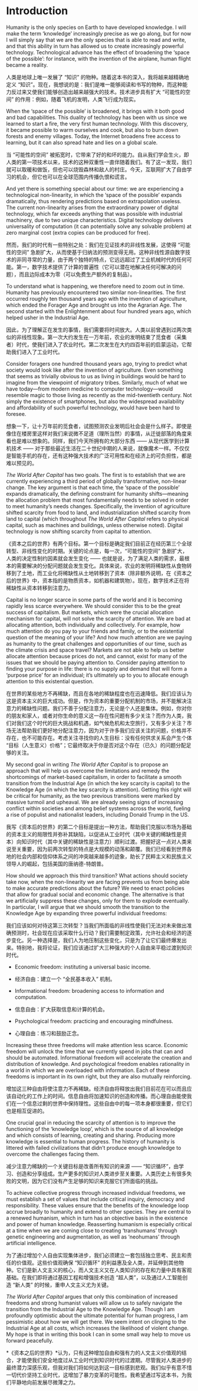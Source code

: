 # Introduction

Humanity is the only species on Earth to have developed knowledge. I will make the term ‘knowledge’ increasingly precise as we go along, but for now I will simply say that we are the only species that is able to read and write, and that this ability in turn has allowed us to create increasingly powerful technology. Technological advance has the effect of broadening the ‘space of the possible’: for instance, with the invention of the airplane, human flight became a reality. 

人类是地球上唯一发展了 “知识” 的物种。随着这本书的深入，我将越来越精确地定义 “知识”。现在，我想说的是：我们是唯一能够阅读和书写的物种，而这种能力反过来又使我们能够创造出越来越强大的技术。技术进步具有扩大 “可能性的空间” 的作用：例如，随着飞机的发明，人类飞行成为现实。

When the ‘space of the possible’ is broadened, it brings with it both good and bad capabilities. This duality of technology has been with us since we learned to start a fire, the very first human technology. With this discovery, it became possible to warm ourselves and cook, but also to burn down forests and enemy villages. Today, the Internet broadens free access to learning, but it can also spread hate and lies on a global scale.

当 “可能性的空间” 被拓宽时，它带来了好的和坏的能力。自从我们学会生火，即人类的第一项技术以来，技术的这种双重性一直伴随着我们。有了这一发现，我们就可以取暖和做饭，但也可以烧毁森林和敌人的村庄。今天，互联网扩大了自由学习的机会，但它也可以在全球范围内传播仇恨和谎言。

And yet there is something special about our time: we are experiencing a technological non-linearity, in which the ‘space of the possible’ expands dramatically, thus rendering predictions based on extrapolation useless. The current non-linearity arises from the extraordinary power of digital technology, which far exceeds anything that was possible with industrial machinery, due to two unique characteristics. Digital technology delivers universality of computation (it can potentially solve any solvable problem) at zero marginal cost (extra copies can be produced for free).

然而，我们的时代有一些特别之处：我们在见证技术的非线性发展，这使得 “可能性的空间” 急剧扩大，从而使基于归纳法的预测变得无用。这种非线性源自数字技术的非同寻常的力量，由于两个独特的特点，它远远超过了工业机械时代的任何可能。第一，数字技术提供了计算的普遍性（它可以潜在地解决任何可解决的问题），而且边际成本为零（可以免费生产额外的复制品）。


To understand what is happening, we therefore need to zoom out in time. Humanity has previously encountered two similar non-linearities. The first occurred roughly ten thousand years ago with the invention of agriculture, which ended the Forager Age and brought us into the Agrarian Age. The second started with the Enlightenment about four hundred years ago, which helped usher in the Industrial Age. 

因此，为了理解正在发生的事情，我们需要将时间放大。人类以前曾遇到过两次类似的非线性现象。第一次大约发生在一万年前，农业的发明结束了觅食者（采集者）时代，使我们进入了农业时代。第二次发生在大约四百年前的启蒙运动，它帮助我们进入了工业时代。


Consider foragers one hundred thousand years ago, trying to predict what society would look like after the invention of agriculture. Even something that seems as trivially obvious to us as living in buildings would be hard to imagine from the viewpoint of migratory tribes. Similarly, much of what we have today—from modern medicine to computer technology—would resemble magic to those living as recently as the mid-twentieth century. Not simply the existence of smartphones, but also the widespread availability and affordability of such powerful technology, would have been hard to foresee. 

想象一下，让十万年前的觅食者，试图预测农业发明后社会会是什么样子。即使是像住在楼房里这样对我们来说微不足道（理所当然）的事情，从迁徙部落的角度来看也是难以想象的。同样，我们今天所拥有的大部分东西 —— 从现代医学到计算机技术 —— 对于那些最近生活在二十世纪中期的人来说，就像魔术一样。不仅仅是智能手机的存在，还有这种强大技术的广泛可用性和在经济上的可负担性，都是难以预见的。


*The World After Capital* has two goals. The first is to establish that we are currently experiencing a third period of globally transformative, non-linear change. The key argument is that each time, the ‘space of the possible’ expands dramatically, the defining constraint for humanity shifts—meaning the allocation problem that most fundamentally needs to be solved in order to meet humanity’s needs changes. Specifically, the invention of agriculture shifted scarcity from food to land, and industrialization shifted scarcity from land to capital (which throughout *The World After Capital* refers to physical capital, such as machines and buildings, unless otherwise noted). Digital technology is now shifting scarcity from capital to attention. 

《资本之后的世界》有两个目标。第一个目标是确定我们目前正在经历第三个全球转型、非线性变化的时期。关键的论点是，每一次，“可能性的空间” 急剧扩大，人类的决定性制约因素就会发生变化 —— 也就是说，为了满足人类的需求，最根本的需要解决的分配问题就会发生变化。具体来说，农业的发明将稀缺性从食物转移到了土地，而工业化将稀缺性从土地转移到了资本（除非额外说明，在《资本之后的世界》中，资本指的是物质资本，如机器和建筑物）。现在，数字技术正在将稀缺性从资本转移到注意力。


Capital is no longer scarce in some parts of the world and it is becoming rapidly less scarce everywhere. We should consider this to be the great success of capitalism. But markets, which were the crucial allocation mechanism for capital, will not solve the scarcity of attention. We are bad at allocating attention, both individually and collectively. For example, how much attention do you pay to your friends and family, or to the existential question of the meaning of your life? And how much attention are we paying as humanity to the great challenges and opportunities of our time, such as the climate crisis and space travel? Markets are not able to help us better allocate attention because prices do not, and cannot, exist for many of the issues that we should be paying attention to. Consider paying attention to finding your purpose in life: there is no supply and demand that will form a ‘purpose price’ for an individual; it’s ultimately up to you to allocate enough attention to this existential question. 

在世界的某些地方不再稀缺，而且在各地的稀缺程度也在迅速降低。我们应该认为这是资本主义的巨大成功。但是，作为资本的重要分配机制的市场，并不能解决注意力的稀缺性问题。我们不善于分配注意力，无论是个人还是集体。例如，你对你的朋友和家人，或者对你生命的意义这一存在性问题有多少关注？而作为人类，我们对我们这个时代的巨大挑战和机遇，如气候危机和太空旅行，又有多少关注？市场无法帮助我们更好地分配注意力，因为对于许多我们应该关注的问题，价格并不存在，也不可能存在。考虑关注寻找你的人生目标：没有任何供求关系会产生个体 “目标（人生意义）价格”；它最终取决于你是否对这个存在（已久）的问题分配足够的关注。


My second goal in writing *The World After Capital* is to propose an approach that will help us overcome the limitations and remedy the shortcomings of market-based capitalism, in order to facilitate a smooth transition from the Industrial Age (in which the key scarcity is capital) to the Knowledge Age (in which the key scarcity is attention). Getting this right will be critical for humanity, as the two previous transitions were marked by massive turmoil and upheaval. We are already seeing signs of increasing conflict within societies and among belief systems across the world, fueling a rise of populist and nationalist leaders, including Donald Trump in the US.

我写《资本后的世界》的第二个目标是提出一种方法，帮助我们克服以市场为基础的资本主义的局限性并弥补其缺陷，以促进从工业时代（其中关键的稀缺性是资本）向知识时代（其中关键的稀缺性是注意力）顺利过渡。把握好这一点对人类来说至关重要，因为前两次转型的特点是大规模的动荡和颠覆。我们已经看到世界各地的社会内部和信仰体系之间的冲突越来越多的迹象，助长了民粹主义和民族主义领导人的崛起，包括美国的唐纳德-特朗普。


How should we approach this third transition? What actions should society take now, when the non-linearity we are facing prevents us from being able to make accurate predictions about the future? We need to enact policies that allow for gradual social and economic change. The alternative is that we artificially suppress these changes, only for them to explode eventually. In particular, I will argue that we should smooth the transition to the Knowledge Age by expanding three powerful individual freedoms: 

我们应该如何对待这第三次转型？当我们所面临的非线性使我们无法对未来做出准确预测时，社会现在应该采取什么行动？我们需要制定政策，允许社会和经济的逐步变化。另一种选择是，我们人为地压制这些变化，只是为了让它们最终爆发出来。特别地，我将论证，我们应该通过扩大三种强大的个人自由来平稳过渡到知识时代。

- Economic freedom: instituting a universal basic income.
- 经济自由：建立一个 “全民基本收入” 机制。

- Informational freedom: broadening access to information and computation.
- 信息自由：扩大获取信息和计算的机会。

- Psychological freedom: practicing and encouraging mindfulness.
- 心理自由：练习和鼓励正念。


Increasing these three freedoms will make attention less scarce. Economic freedom will unlock the time that we currently spend in jobs that can and should be automated. Informational freedom will accelerate the creation and distribution of knowledge. And psychological freedom enables rationality in a world in which we are overloaded with information. Each of these freedoms is important in its own right, but they are also mutually reinforcing. 

增加这三种自由将使注意力不再稀缺。经济自由将释放出我们目前花在可以而且应该自动化的工作上的时间。信息自由将加速知识的创造和传播。而心理自由能使我们在一个信息过剩的世界中保持理性。这些自由中的每一项本身都很重要，但它们也是相互促进的。


One crucial goal in reducing the scarcity of attention is to improve the functioning of the ‘knowledge loop’, which is the source of all knowledge and which consists of learning, creating and sharing. Producing more knowledge is essential to human progress. The history of humanity is littered with failed civilizations that didn’t produce enough knowledge to overcome the challenges facing them. 

减少注意力稀缺的一个关键目标是改善所有知识的来源 —— “知识循环”，由学习、创造和分享组成。生产更多的知识对人类进步至关重要。人类历史上有很多失败的文明，因为它们没有产生足够的知识来克服它们所面临的挑战。


To achieve collective progress through increased individual freedoms, we must establish a set of values that include critical inquiry, democracy and responsibility. These values ensure that the benefits of the knowledge loop accrue broadly to humanity and extend to other species. They are central to a renewed humanism, which in turn has an objective basis in the existence and power of human knowledge. Reasserting humanism is especially critical at a time when we are coming close to creating ‘transhumans’ through genetic engineering and augmentation, as well as ‘neohumans’ through artificial intelligence. 

为了通过增加个人自由实现集体进步，我们必须建立一套包括独立思考、民主和责任的价值观。这些价值观确保 “知识循环” 的利益惠及全人类，并延伸到其他物种。它们是新人文主义的核心，而人文主义又在人类知识的存在和力量中具有客观基础。在我们即将通过基因工程和增强技术创造 “超人类”，以及通过人工智能创造 “新人类” 的时候，重申人文主义尤为关键。


*The World After Capital* argues that only this combination of increased freedoms and strong humanist values will allow us to safely navigate the transition from the Industrial Age to the Knowledge Age. Though I am profoundly optimistic about the ultimate potential for human progress, I am pessimistic about how we will get there. We seem intent on clinging to the Industrial Age at all costs, which increases the likelihood of violent change. My hope is that in writing this book I can in some small way help to move us forward peacefully.

*《资本之后的世界》*认为，只有这种增加自由和强有力的人文主义价值观的结合，才能使我们安全地度过从工业时代到知识时代的过渡期。尽管我对人类进步的最终潜力深感乐观，但我对我们将如何达到这一目标感到悲观。我们似乎有意不惜一切代价坚持工业时代，这增加了暴力变革的可能性。我希望通过写这本书，为我们平静地向前发展尽微薄之力。

